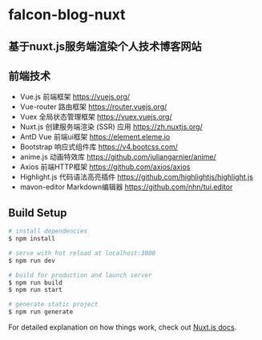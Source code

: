 # falcon-blog-nuxt
## 基于nuxt.js服务端渲染个人技术博客网站
## 前端技术
+ Vue.js 前端框架 https://vuejs.org/
+ Vue-router 路由框架 https://router.vuejs.org/
+ Vuex 全局状态管理框架 https://vuex.vuejs.org/
+ Nuxt.js 创建服务端渲染 (SSR) 应用 https://zh.nuxtjs.org/
+ AntD Vue 前端ui框架 https://element.eleme.io
+ Bootstrap 响应式组件库 https://v4.bootcss.com/
+ anime.js 动画特效库 https://github.com/juliangarnier/anime/
+ Axios 前端HTTP框架 https://github.com/axios/axios
+ Highlight.js 代码语法高亮插件 https://github.com/highlightjs/highlight.js
+ mavon-editor Markdown编辑器 https://github.com/nhn/tui.editor
## Build Setup

```bash
# install dependencies
$ npm install

# serve with hot reload at localhost:3000
$ npm run dev

# build for production and launch server
$ npm run build
$ npm run start

# generate static project
$ npm run generate
```

For detailed explanation on how things work, check out [Nuxt.js docs](https://nuxtjs.org).
